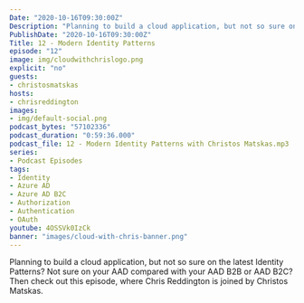 ```yaml
---
Date: "2020-10-16T09:30:00Z"
Description: "Planning to build a cloud application, but not so sure on the latest Identity Patterns? Not sure on your AAD compared with your AAD B2B or AAD B2C? Then check out this episode, where Chris Reddington is joined by Christos Matskas."
PublishDate: "2020-10-16T09:30:00Z"
Title: 12 - Modern Identity Patterns
episode: "12"
image: img/cloudwithchrislogo.png
explicit: "no"
guests:
- christosmatskas
hosts:
- chrisreddington
images:
- img/default-social.png
podcast_bytes: "57102336"
podcast_duration: "0:59:36.000"
podcast_file: 12 - Modern Identity Patterns with Christos Matskas.mp3
series:
- Podcast Episodes
tags:
- Identity
- Azure AD
- Azure AD B2C
- Authorization
- Authentication
- OAuth
youtube: 4OSSVk0IzCk
banner: "images/cloud-with-chris-banner.png"
---
```

Planning to build a cloud application, but not so sure on the latest Identity Patterns? Not sure on your AAD compared with your AAD B2B or AAD B2C? Then check out this episode, where Chris Reddington is joined by Christos Matskas.
